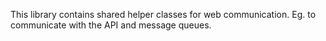 This library contains shared helper classes for web communication. Eg. to communicate with the API and message queues.